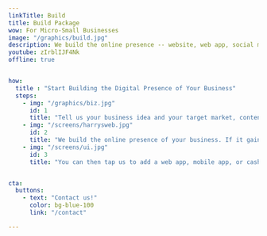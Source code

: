 ```yaml
---
linkTitle: Build
title: Build Package  
wow: For Micro-Small Businesses
image: "/graphics/build.jpg"
description: We build the online presence -- website, web app, social media, SEO -- for your businesses with minimal money-cost
youtube: zIrblIJF4Nk
offline: true


how:
  title : "Start Building the Digital Presence of Your Business"  
  steps:
    - img: "/graphics/biz.jpg"
      id: 1
      title: "Tell us your business idea and your target market, content, etc"  
    - img: "/screens/harrysweb.jpg"
      id: 2
      title: "We build the online presence of your business. If it gains traction within a year, then we hand it over to your control. If it fails, then we either pivot or abandon it just like a startup. In this way, your startup costs will be much lower"
    - img: "/screens/ui.jpg"
      id: 3
      title: "You can then tap us to add a web app, mobile app, or cashless payment in the future, or even try our moneyless system (this last possibility is our <a href='/docs/supereconomics/eaas/'>ultimate goal</a>)"


cta:
  buttons:
    - text: "Contact us!"
      color: bg-blue-100
      link: "/contact"

---
```


